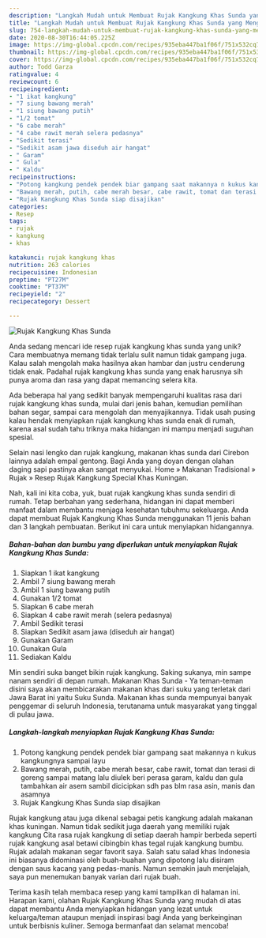 ```yaml
---
description: "Langkah Mudah untuk Membuat Rujak Kangkung Khas Sunda yang Menggugah Selera"
title: "Langkah Mudah untuk Membuat Rujak Kangkung Khas Sunda yang Menggugah Selera"
slug: 754-langkah-mudah-untuk-membuat-rujak-kangkung-khas-sunda-yang-menggugah-selera
date: 2020-08-30T16:44:05.225Z
image: https://img-global.cpcdn.com/recipes/935eba447ba1f06f/751x532cq70/rujak-kangkung-khas-sunda-foto-resep-utama.jpg
thumbnail: https://img-global.cpcdn.com/recipes/935eba447ba1f06f/751x532cq70/rujak-kangkung-khas-sunda-foto-resep-utama.jpg
cover: https://img-global.cpcdn.com/recipes/935eba447ba1f06f/751x532cq70/rujak-kangkung-khas-sunda-foto-resep-utama.jpg
author: Todd Garza
ratingvalue: 4
reviewcount: 6
recipeingredient:
- "1 ikat kangkung"
- "7 siung bawang merah"
- "1 siung bawang putih"
- "1/2 tomat"
- "6 cabe merah"
- "4 cabe rawit merah selera pedasnya"
- "Sedikit terasi"
- "Sedikit asam jawa diseduh air hangat"
- " Garam"
- " Gula"
- " Kaldu"
recipeinstructions:
- "Potong kangkung pendek pendek biar gampang saat makannya n kukus kangkungnya sampai layu"
- "Bawang merah, putih, cabe merah besar, cabe rawit, tomat dan terasi di goreng sampai matang lalu diulek beri perasa garam, kaldu dan gula tambahkan air asem sambil dicicipkan sdh pas blm rasa asin, manis dan asamnya"
- "Rujak Kangkung Khas Sunda siap disajikan"
categories:
- Resep
tags:
- rujak
- kangkung
- khas

katakunci: rujak kangkung khas 
nutrition: 263 calories
recipecuisine: Indonesian
preptime: "PT27M"
cooktime: "PT37M"
recipeyield: "2"
recipecategory: Dessert

---
```



![Rujak Kangkung Khas Sunda](https://img-global.cpcdn.com/recipes/935eba447ba1f06f/751x532cq70/rujak-kangkung-khas-sunda-foto-resep-utama.jpg)

Anda sedang mencari ide resep rujak kangkung khas sunda yang unik? Cara membuatnya memang tidak terlalu sulit namun tidak gampang juga. Kalau salah mengolah maka hasilnya akan hambar dan justru cenderung tidak enak. Padahal rujak kangkung khas sunda yang enak harusnya sih punya aroma dan rasa yang dapat memancing selera kita.

Ada beberapa hal yang sedikit banyak mempengaruhi kualitas rasa dari rujak kangkung khas sunda, mulai dari jenis bahan, kemudian pemilihan bahan segar, sampai cara mengolah dan menyajikannya. Tidak usah pusing kalau hendak menyiapkan rujak kangkung khas sunda enak di rumah, karena asal sudah tahu triknya maka hidangan ini mampu menjadi suguhan spesial.

Selain nasi lengko dan rujak kangkung, makanan khas sunda dari Cirebon lainnya adalah empal gentong. Bagi Anda yang doyan dengan olahan daging sapi pastinya akan sangat menyukai. Home » Makanan Tradisional » Rujak » Resep Rujak Kangkung Special Khas Kuningan.


Nah, kali ini kita coba, yuk, buat rujak kangkung khas sunda sendiri di rumah. Tetap berbahan yang sederhana, hidangan ini dapat memberi manfaat dalam membantu menjaga kesehatan tubuhmu sekeluarga. Anda dapat membuat Rujak Kangkung Khas Sunda menggunakan 11 jenis bahan dan 3 langkah pembuatan. Berikut ini cara untuk menyiapkan hidangannya.

<!--inarticleads1-->

##### Bahan-bahan dan bumbu yang diperlukan untuk menyiapkan Rujak Kangkung Khas Sunda:

1. Siapkan 1 ikat kangkung
1. Ambil 7 siung bawang merah
1. Ambil 1 siung bawang putih
1. Gunakan 1/2 tomat
1. Siapkan 6 cabe merah
1. Siapkan 4 cabe rawit merah (selera pedasnya)
1. Ambil Sedikit terasi
1. Siapkan Sedikit asam jawa (diseduh air hangat)
1. Gunakan  Garam
1. Gunakan  Gula
1. Sediakan  Kaldu


Min sendiri suka banget bikin rujak kangkung. Saking sukanya, min sampe nanam sendiri di depan rumah. Makanan Khas Sunda - Ya teman-teman disini saya akan membicarakan makanan khas dari suku yang terletak dari Jawa Barat ini yaitu Suku Sunda. Makanan khas sunda mempunyai banyak penggemar di seluruh Indonesia, terutanama untuk masyarakat yang tinggal di pulau jawa. 

<!--inarticleads2-->

##### Langkah-langkah menyiapkan Rujak Kangkung Khas Sunda:

1. Potong kangkung pendek pendek biar gampang saat makannya n kukus kangkungnya sampai layu
1. Bawang merah, putih, cabe merah besar, cabe rawit, tomat dan terasi di goreng sampai matang lalu diulek beri perasa garam, kaldu dan gula tambahkan air asem sambil dicicipkan sdh pas blm rasa asin, manis dan asamnya
1. Rujak Kangkung Khas Sunda siap disajikan


Rujak kangkung atau juga dikenal sebagai petis kangkung adalah makanan khas kuningan. Namun tidak sedikit juga daerah yang memiliki rujak kangkung Cita rasa rujak kangkung di setiap daerah hampir berbeda seperti rujak kangkung asal betawi cibingbin khas tegal rujak kangkung bumbu. Rujak adalah makanan segar favorit saya. Salah satu salad khas Indonesia ini biasanya didominasi oleh buah-buahan yang dipotong lalu disiram dengan saus kacang yang pedas-manis. Namun semakin jauh menjelajah, saya pun menemukan banyak varian dari rujak buah. 

Terima kasih telah membaca resep yang kami tampilkan di halaman ini. Harapan kami, olahan Rujak Kangkung Khas Sunda yang mudah di atas dapat membantu Anda menyiapkan hidangan yang lezat untuk keluarga/teman ataupun menjadi inspirasi bagi Anda yang berkeinginan untuk berbisnis kuliner. Semoga bermanfaat dan selamat mencoba!
